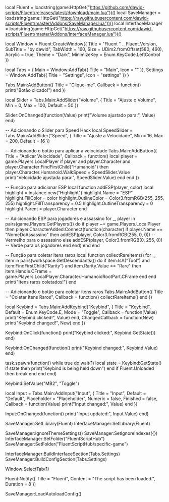 local Fluent = loadstring(game:HttpGet("https://github.com/dawid-scripts/Fluent/releases/latest/download/main.lua"))()
local SaveManager = loadstring(game:HttpGet("https://raw.githubusercontent.com/dawid-scripts/Fluent/master/Addons/SaveManager.lua"))()
local InterfaceManager = loadstring(game:HttpGet("https://raw.githubusercontent.com/dawid-scripts/Fluent/master/Addons/InterfaceManager.lua"))()

local Window = Fluent:CreateWindow({
    Title = "Fluent " .. Fluent.Version,
    SubTitle = "by dawid",
    TabWidth = 160,
    Size = UDim2.fromOffset(580, 460),
    Acrylic = true,
    Theme = "Dark",
    MinimizeKey = Enum.KeyCode.LeftControl
})

local Tabs = {
    Main = Window:AddTab({ Title = "Main", Icon = "" }),
    Settings = Window:AddTab({ Title = "Settings", Icon = "settings" })
}

Tabs.Main:AddButton({
    Title = "Clique-me",
    Callback = function()
        print("Botão clicado!")
    end
})

local Slider = Tabs.Main:AddSlider("Volume", {
    Title = "Ajuste o Volume",
    Min = 0, Max = 100, Default = 50
})

Slider:OnChanged(function(Value)
    print("Volume ajustado para:", Value)
end)

-- Adicionando o Slider para Speed Hack
local SpeedSlider = Tabs.Main:AddSlider("Speed", {
    Title = "Ajuste a Velocidade",
    Min = 16, Max = 200, Default = 16
})

-- Adicionando o botão para aplicar a velocidade
Tabs.Main:AddButton({
    Title = "Aplicar Velocidade",
    Callback = function()
        local player = game.Players.LocalPlayer
        if player and player.Character and player.Character:FindFirstChild("Humanoid") then
            player.Character.Humanoid.WalkSpeed = SpeedSlider.Value
            print("Velocidade ajustada para:", SpeedSlider.Value)
        end
    end
})

-- Função para adicionar ESP
local function addESP(player, color)
    local highlight = Instance.new("Highlight")
    highlight.Name = "ESP"
    highlight.FillColor = color
    highlight.OutlineColor = Color3.fromRGB(255, 255, 255)
    highlight.FillTransparency = 0.5
    highlight.OutlineTransparency = 0
    highlight.Parent = player.Character
end

-- Adicionando ESP para jogadores e assassino
for _, player in pairs(game.Players:GetPlayers()) do
    if player ~= game.Players.LocalPlayer then
        player.CharacterAdded:Connect(function(character)
            if player.Name == "NomeDoAssassino" then
                addESP(player, Color3.fromRGB(255, 0, 0)) -- Vermelho para o assassino
            else
                addESP(player, Color3.fromRGB(0, 255, 0)) -- Verde para os jogadores
            end
        end)
    end
end

-- Função para coletar itens raros
local function collectRareItems()
    for _, item in pairs(workspace:GetDescendants()) do
        if item:IsA("Tool") and item:FindFirstChild("Rarity") and item.Rarity.Value == "Rare" then
            item.Handle.CFrame = game.Players.LocalPlayer.Character.HumanoidRootPart.CFrame
        end
    end
    print("Itens raros coletados!")
end

-- Adicionando o botão para coletar itens raros
Tabs.Main:AddButton({
    Title = "Coletar Itens Raros",
    Callback = function()
        collectRareItems()
    end
})

local Keybind = Tabs.Main:AddKeybind("Keybind", {
    Title = "Keybind",
    Default = Enum.KeyCode.E,
    Mode = "Toggle",
    Callback = function(Value)
        print("Keybind clicked!", Value)
    end,
    ChangedCallback = function(New)
        print("Keybind changed!", New)
    end
})

Keybind:OnClick(function()
    print("Keybind clicked:", Keybind:GetState())
end)

Keybind:OnChanged(function()
    print("Keybind changed:", Keybind.Value)
end)

task.spawn(function()
    while true do
        wait(1)
        local state = Keybind:GetState()
        if state then
            print("Keybind is being held down")
        end
        if Fluent.Unloaded then break end
    end
end)

Keybind:SetValue("MB2", "Toggle")

local Input = Tabs.Main:AddInput("Input", {
    Title = "Input",
    Default = "Default",
    Placeholder = "Placeholder",
    Numeric = false,
    Finished = false,
    Callback = function(Value)
        print("Input changed:", Value)
    end
})

Input:OnChanged(function()
    print("Input updated:", Input.Value)
end)

SaveManager:SetLibrary(Fluent)
InterfaceManager:SetLibrary(Fluent)

SaveManager:IgnoreThemeSettings()
SaveManager:SetIgnoreIndexes({})
InterfaceManager:SetFolder("FluentScriptHub")
SaveManager:SetFolder("FluentScriptHub/specific-game")

InterfaceManager:BuildInterfaceSection(Tabs.Settings)
SaveManager:BuildConfigSection(Tabs.Settings)

Window:SelectTab(1)

Fluent:Notify({
    Title = "Fluent",
    Content = "The script has been loaded.",
    Duration = 8
})

SaveManager:LoadAutoloadConfig()
